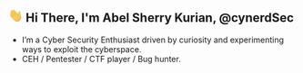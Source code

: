 ## <img width="25px" src="img/hand.gif" /> Hi There, I'm Abel Sherry Kurian, @cynerdSec
- I’m a Cyber Security Enthusiast driven by curiosity and experimenting ways to exploit the cyberspace.
- CEH / Pentester / CTF player / Bug hunter.



<!---
cynerdSec/cynerdSec is a ✨ special ✨ repository because its `README.md` (this file) appears on your GitHub profile.
You can click the Preview link to take a look at your changes.
--->
